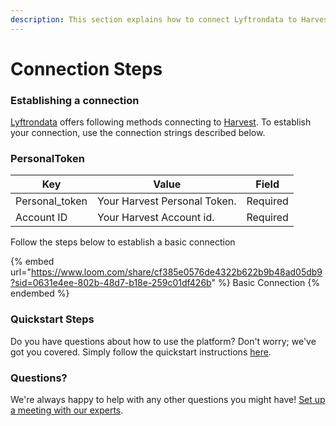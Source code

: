 ```yaml
---
description: This section explains how to connect Lyftrondata to Harvest.
---
```


# Connection Steps

### Establishing a connection

[Lyftrondata](https://www.lyftrondata.com) offers following methods connecting to [Harvest](https://www.lyftrondata.com/integration/sales-analytics/harvest/). To establish your connection, use the connection strings described below.

### PersonalToken&#x20;

| Key             | Value                        | Field    |
| --------------- | ---------------------------- | -------- |
| Personal\_token | Your Harvest Personal Token. | Required |
| Account ID      | Your Harvest Account id.     | Required |

Follow the steps below to establish a basic connection

{% embed url="https://www.loom.com/share/cf385e0576de4322b622b9b48ad05db9?sid=0631e4ee-802b-48d7-b18e-259c01df426b" %}
Basic Connection
{% endembed %}

### Quickstart Steps

Do you have questions about how to use the platform? Don't worry; we've got you covered. Simply follow the quickstart instructions [here](./).

### Questions? <a href="#questions" id="questions"></a>

We're always happy to help with any other questions you might have! [Set up a meeting with our experts](https://www.lyftrondata.com/book-a-meeting/).
